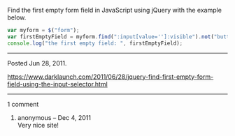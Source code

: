 Find the first empty form field in JavaScript using jQuery with the example below.

```javascript
var myform = $("form");
var firstEmptyField = myform.find(":input[value='']:visible").not("button").filter(":first")
console.log("the first empty field: ", firstEmptyField);
```

---

Posted Jun 28, 2011.

https://www.darklaunch.com/2011/06/28/jquery-find-first-empty-form-field-using-the-input-selector.html

---

1 comment

<ol>
    <li>
        <div>
            anonymous &ndash; Dec 4, 2011
            <div>
Very nice site!
            </div>
        </div>
    </li>
</ol>
